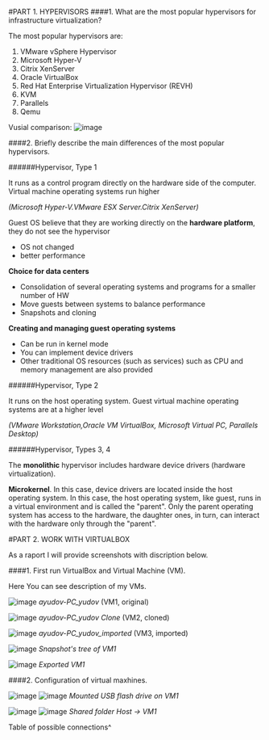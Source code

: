 #PART 1. HYPERVISORS
####1. What are the most popular hypervisors for infrastructure virtualization?

The most popular hypervisors are:

1. VMware vSphere Hypervisor
2. Microsoft Hyper-V
3. Citrix XenServer
4. Oracle VirtualBox
5. Red Hat Enterprise Virtualization Hypervisor (REVH)
6. KVM
7. Parallels
8. Qemu

Vusial comparison:
![image](screenshots/1.png)

####2. Briefly describe the main differences of the most popular hypervisors.

######Hypervisor, Type 1

It runs as a control program directly on the hardware side of the computer.
Virtual machine operating systems run higher

_(Microsoft Hyper-V.VMware ESX Server.Citrix XenServer)_

Guest OS believe that they are working directly on the **hardware platform**, they do not see the hypervisor
- OS not changed
- better performance

**Choice for data centers**
- Consolidation of several operating systems and programs for a smaller number of HW
- Move guests between systems to balance performance
- Snapshots and cloning

**Creating and managing guest operating systems**
- Can be run in kernel mode
- You can implement device drivers
- Other traditional OS resources (such as services) such as CPU and memory management are also provided

######Hypervisor, Type 2

It runs on the host operating system.
Guest virtual machine operating systems are at a higher level

_(VMware Workstation,Oracle VM VirtualBox, Microsoft Virtual PC, Parallels Desktop)_

######Hypervisor, Types 3, 4

The **monolithic** hypervisor includes hardware device drivers (hardware virtualization).

**Microkernel**.
In this case, device drivers are located inside the host operating system.
In this case, the host operating system, like guest, runs in a virtual environment and is called the "parent".
Only the parent operating system has access to the hardware, the daughter ones, in turn,
can interact with the hardware only through the "parent".

#PART 2. WORK WITH VIRTUALBOX

As a raport I will provide screenshots with discription below.

####1. First run VirtualBox and Virtual Machine (VM).

Here You can see description of my VMs.

![image](screenshots/2.png)
_ayudov-PC_yudov_ (VM1, original)

![image](screenshots/3.png)
_ayudov-PC_yudov Clone_ (VM2, cloned)

![image](screenshots/4.png)
_ayudov-PC_yudov_imported_ (VM3, imported)

![image](screenshots/6.png)
_Snapshot's tree of VM1_

![image](screenshots/5.png)
_Exported VM1_

####2. Configuration of virtual maxhines.

![image](screenshots/7.png)
![image](screenshots/8.png)
_Mounted USB flash drive on VM1_

![image](screenshots/10.png)
![image](screenshots/9.png)
_Shared folder Host -> VM1_

Table of possible connections^
